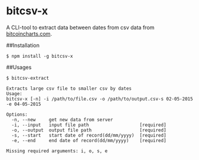 # bitcsv-x
A CLI-tool to extract data between dates from csv data from [bitcoincharts.com](http://bitcoincharts.com).

##Installation

```
$ npm install -g bitcsv-x
```

##Usages

```
$ bitcsv-extract

Extracts large csv file to smaller csv by dates
Usage:
bitcsv-x [-n] -i /path/to/file.csv -o /path/to/output.csv-s 02-05-2015 -e 04-05-2015

Options:
  -n, --new     get new data from server
  -i, --input   input file path                   [required]
  -o, --output  output file path                  [required]
  -s, --start   start date of record(dd/mm/yyyy)  [required]
  -e, --end     end date of record(dd/mm/yyyy)    [required]

Missing required arguments: i, o, s, e
```